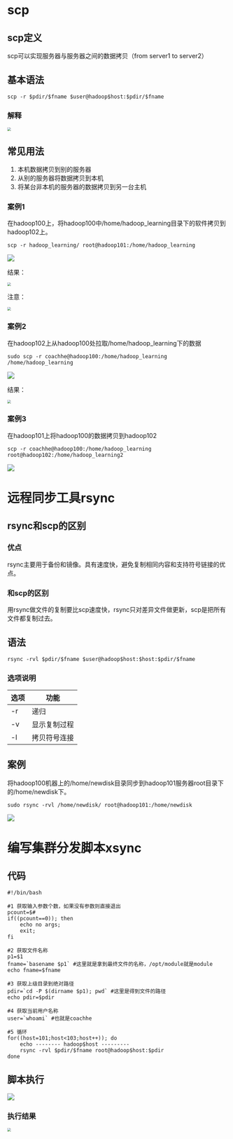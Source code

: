 # scp

## scp定义

scp可以实现服务器与服务器之间的数据拷贝（from server1 to server2） 

## 基本语法 

```shell
scp -r $pdir/$fname $user@hadoop$host:$pdir/$fname 
```

### 解释

<img src="https://coachhe.oss-cn-shenzhen.aliyuncs.com/Docker/20210407090837.png" style="zoom:50%;" />

## 常见用法 

1. 本机数据拷贝到别的服务器 
2. 从别的服务器将数据拷贝到本机 
3. 将某台非本机的服务器的数据拷贝到另一台主机 

### 案例1 

在hadoop100上，将hadoop100中/home/hadoop_learning目录下的软件拷贝到hadoop102上。 

```shell
scp -r hadoop_learning/ root@hadoop101:/home/hadoop_learning
```

 ![](https://coachhe.oss-cn-shenzhen.aliyuncs.com/Docker/20210407090953.png)

结果：

<img src="https://coachhe.oss-cn-shenzhen.aliyuncs.com/Docker/20210407091011.png" style="zoom:50%;" />

注意：

<img src="https://coachhe.oss-cn-shenzhen.aliyuncs.com/Docker/20210407091033.png" style="zoom:50%;" />

### 案例2

在hadoop102上从hadoop100处拉取/home/hadoop_learning下的数据 

```shell
sudo scp -r coachhe@hadoop100:/home/hadoop_learning /home/hadoop_learning
```

![](https://coachhe.oss-cn-shenzhen.aliyuncs.com/Docker/20210407091130.png)

结果：

<img src="https://coachhe.oss-cn-shenzhen.aliyuncs.com/Docker/20210407091202.png" style="zoom:50%;" />

### 案例3

在hadoop101上将hadoop100的数据拷贝到hadoop102 

```shell
scp -r coachhe@hadoop100:/home/hadoop_learning root@hadoop102:/home/hadoop_learning2
```

 ![](https://coachhe.oss-cn-shenzhen.aliyuncs.com/Docker/20210407091243.png)

# 远程同步工具rsync

## rsync和scp的区别

### 优点 

rsync主要用于备份和镜像。具有速度快，避免复制相同内容和支持符号链接的优点。 

### 和scp的区别 

用rsync做文件的复制要比scp速度快，rsync只对差异文件做更新，scp是把所有文件都复制过去。 

## 语法

```shell
rsync -rvl $pdir/$fname $user@hadoop$host:$host:$pdir/$fname
```

### 选项说明 

| 选项 | 功能         |
| ---- | ------------ |
| -r   | 递归         |
| -v   | 显示复制过程 |
| -l   | 拷贝符号连接 |

## 案例

将hadoop100机器上的/home/newdisk目录同步到hadoop101服务器root目录下的/home/newdisk下。 

```shell
sudo rsync -rvl /home/newdisk/ root@hadoop101:/home/newdisk 
```

![](https://coachhe.oss-cn-shenzhen.aliyuncs.com/Docker/20210407091442.png)

# 编写集群分发脚本xsync

## 代码 

```shell
#!/bin/bash 

#1 获取输入参数个数，如果没有参数则直接退出 
pcount=$# 
if((pcount==0)); then 
	echo no args; 
	exit; 
fi 

#2 获取文件名称 
p1=$1 
fname=`basename $p1` #这里就是拿到最终文件的名称，/opt/module就是module 
echo fname=$fname 

#3 获取上级目录到绝对路径 
pdir=`cd -P $(dirname $p1); pwd` #这里是得到文件的路径 
echo pdir=$pdir 

#4 获取当前用户名称 
user=`whoami` #也就是coachhe 

#5 循环 
for((host=101;host<103;host++)); do 
	echo -------- hadoop$host --------- 
	rsync -rvl $pdir/$fname root@hadoop$host:$pdir 
done 
```

## 脚本执行

![](https://coachhe.oss-cn-shenzhen.aliyuncs.com/Docker/20210407091638.png)

### 执行结果

<img src="https://coachhe.oss-cn-shenzhen.aliyuncs.com/Docker/20210407091655.png" style="zoom:50%;" />









